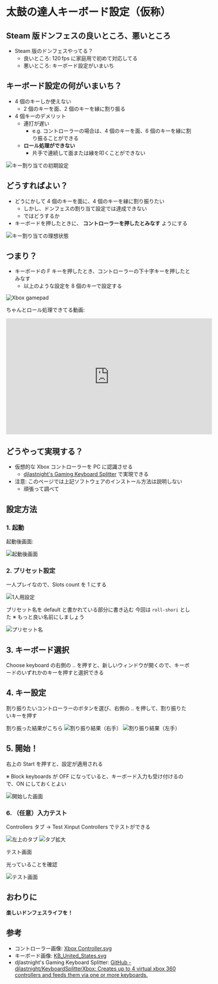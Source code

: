 # 太鼓の達人キーボード設定（仮称）

## Steam 版ドンフェスの良いところ、悪いところ

- Steam 版のドンフェスやってる？
  - 良いところ: 120 fps に家庭用で初めて対応してる
  - 悪いところ: キーボード設定がいまいち

## キーボード設定の何がいまいち？

- 4 個のキーしか使えない
  - 2 個のキーを面、2 個のキーを縁に割り振る
- 4 個キーのデメリット
  - 連打が遅い
    - e.g. コントローラーの場合は、4 個のキーを面、6 個のキーを縁に割り振ることができる
  - **ロール処理ができない**
    - 片手で連続して面または縁を叩くことができない

![キー割り当ての初期設定](img/old-keyboard-maps.svg)

## どうすればよい？

- どうにかして 4 個のキーを面に、4 個のキーを縁に割り振りたい
  - しかし、ドンフェスの割り当て設定では達成できない
  - ではどうするか
- キーボードを押したときに、 **コントローラーを押したとみなす** ようにする

![キー割り当ての理想状態](img/new-keyboard-maps.svg)

## つまり？

- キーボードの F キーを押したとき、コントローラーの下十字キーを押したとみなす
  - 以上のような設定を 8 個のキーで設定する

![Xbox gamepad](img/xbox-remaps.svg)

ちゃんとロール処理できてる動画:
<iframe width="560" height="315" src="https://www.youtube.com/embed/F6l3Ip0caBc?start=103" title="YouTube video player" frameborder="0" allow="accelerometer; autoplay; clipboard-write; encrypted-media; gyroscope; picture-in-picture; web-share" referrerpolicy="strict-origin-when-cross-origin" allowfullscreen></iframe>

## どうやって実現する？

- 仮想的な Xbox コントローラーを PC に認識させる
  - [djlastnight's Gaming Keyboard Splitter](https://github.com/djlastnight/KeyboardSplitterXbox) で実現できる
- 注意: このページでは上記ソフトウェアのインストール方法は説明しない
  - 頑張って調べて

## 設定方法

### 1. 起動

起動後画面:

![起動後画面](img/01_init.png)

### 2. プリセット設定

一人プレイなので、Slots count を 1 にする

![1人用設定](img/02_init-small.png)

プリセット名を default と書かれている部分に書き込む
今回は `roll-shori` とした
※ もっと良い名前にしましょう

![プリセット名](img/03_input-preset-name.png)

## 3. キーボード選択

Choose keyboard の右側の .. を押すと、新しいウィンドウが開くので、キーボードのいずれかのキーを押すと選択できる

## 4. キー設定

割り振りたいコントローラーのボタンを選び、右側の .. を押して、割り振りたいキーを押す

割り振った結果がこちら
![割り振り結果（右手）](img/06_right-hand.png)
![割り振り結果（左手）](img/07_left-hand.png)

## 5. 開始！

右上の Start を押すと、設定が適用される

※ Block keyboards が OFF になっていると、キーボード入力も受け付けるので、ON にしておくとよい

![開始した画面](img/08_start-emulation.png)

### 6. （任意）入力テスト

Controllers タブ → Test Xinput Controllers でテストができる

![左上のタブ](img/09_test-controller.png)
![タブ拡大](img/10_test-controller-detail.png)

テスト画面

光っていることを確認

![テスト画面](img/11_test.png)

## おわりに

**楽しいドンフェスライフを！**

## 参考

- コントローラー画像: [Xbox Controller.svg](https://commons.wikimedia.org/wiki/File:Xbox_Controller.svg)
- キーボード画像: [KB_United_States.svg](https://commons.wikimedia.org/wiki/File:KB_United_States.svg)
- djlastnight's Gaming Keyboard Splitter: [GitHub - djlastnight/KeyboardSplitterXbox: Creates up to 4 virtual xbox 360 controllers and feeds them via one or more keyboards.](https://github.com/djlastnight/KeyboardSplitterXbox)
